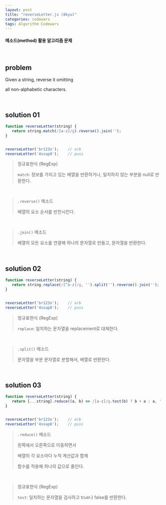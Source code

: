 ```yaml
---
layout: post
title: "reverseLetter.js (8kyu)"
categories: codewars
tags: Algorithm Codewars
---
```


#### 메소드(method) 활용 알고리즘 문제

<br>

## problem

Given a string, reverse it omitting

all non-alphabetic characters.

<br>

## solution 01

```javascript
function reverseLetter(string) {
   return string.match(/[a-z]/g).reverse().join('');
}


reverseLetter('br123o');	// orb
reverseLetter('4ssup8');	// puss
```

> 정규표현식 (RegExp)
>
> `match`: 정보를 가지고 있는 배열을 반환하거나, 일치하지 않는 부분을 null로 반환한다.

<br>

> `.reverse()` 메소드
>
> 배열의 요소 순서를 반전시킨다.

<br>

> `.join()` 메소드
>
> 배열의 모든 요소를 연결해 하나의 문자열로 만들고, 문자열을 반환한다.

<br>

## solution 02

```javascript
function reverseLetter(string) {
   return string.replace(/[^a-z]/g, '').split('').reverse().join('');
}


reverseLetter('br123o');	// orb
reverseLetter('4ssup8');	// puss
```

> 정규표현식 (RegExp)
>
> `replace`: 일치하는 문자열을 replacement로 대체한다.

<br>

> `.split()` 메소드
>
> 문자열을 부분 문자열로 분할해서, 배열로 반환한다.

<br>

## solution 03

```javascript
function reverseLetter(string) {
   return [...string].reduce((a, b) => /[a-z]/g.test(b) ? b + a : a, '');
}


reverseLetter('br123o');	// orb
reverseLetter('4ssup8');	// puss
```

> `.reduce()` 메소드
>
> 왼쪽에서 오른쪽으로 이동하면서
>
> 배열의 각 요소마다 누적 계산값과 함께
>
> 함수를 적용해 하나의 값으로 줄인다.

<br>

> 정규표현식 (RegExp)
>
> `test`: 일치하는 문자열을 검사하고 true나 false를 반환한다.

<br>